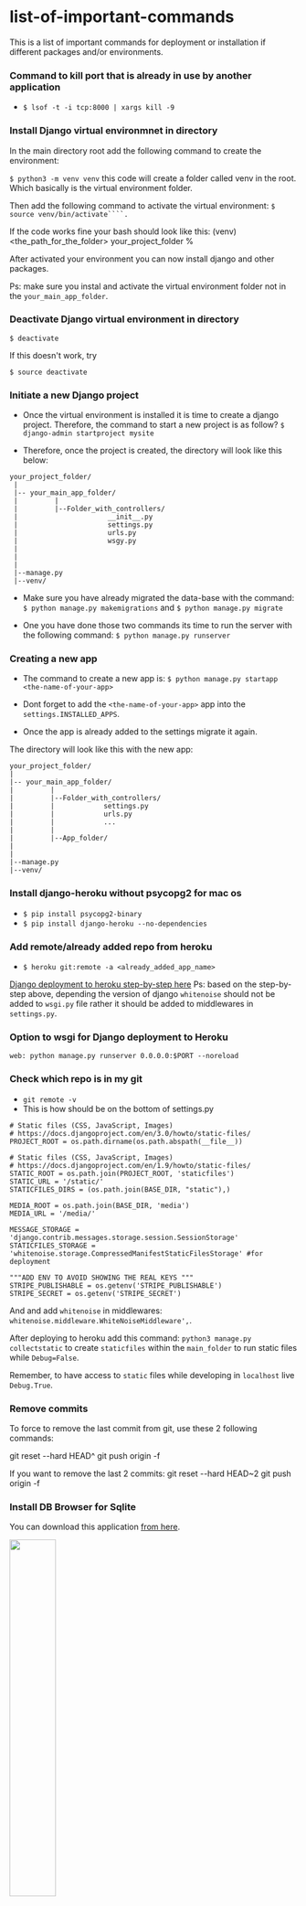# list-of-important-commands
This is a list of important commands for deployment or installation if different packages and/or environments.

### Command to kill port that is already in use by another application
- ```$ lsof -t -i tcp:8000 | xargs kill -9```

### Install Django virtual environmnet in directory

In the main directory root add the following command to create the environment:

```$ python3 -m venv venv``` this code will create a folder called venv in the root. Which basically is the virtual environment folder.

Then add the following command to activate the virtual environment: ```$ source venv/bin/activate````.```

If the code works fine your bash should look like this: (venv) <the_path_for_the_folder> your_project_folder %

After activated your environment you can now install django and other packages.

Ps: make sure you instal and activate the virtual environment folder not in the ```your_main_app_folder```.

### Deactivate Django virtual environment in directory

```$ deactivate ```

If this doesn't work, try

```$ source deactivate```

 ### Initiate a new Django project 
 
 - Once the virtual environment is installed it is time to create a django project. Therefore, the command to start a new project is as follow?
 ```$ django-admin startproject mysite```
 
- Therefore, once the project is created, the directory will look like this below:

```
your_project_folder/
 |
 |-- your_main_app_folder/
 |         |
 |         |--Folder_with_controllers/
 |                      __init__.py
 |                      settings.py
 |                      urls.py
 |                      wsgy.py
 |         
 |         
 |
 |--manage.py
 |--venv/
 ```
- Make sure you have already migrated the data-base with the command:
 ```$ python manage.py makemigrations``` and ```$ python manage.py migrate```
 
 - One you have done those two commands its time to run the server with the following command:
 ```$ python manage.py runserver```
 
 ### Creating a new app
 
 - The command to create a new app is:
 ```$ python manage.py startapp <the-name-of-your-app>```
 
 - Dont forget to add the ```<the-name-of-your-app>``` app into the ```settings.INSTALLED_APPS```.
 - Once the app is already added to the settings migrate it again.
 
 The directory will look like this with the new app:
 
 ```
your_project_folder/
 |
 |-- your_main_app_folder/
 |         |
 |         |--Folder_with_controllers/
 |         |            settings.py
 |         |            urls.py
 |         |            ...
 |         | 
 |         |--App_folder/
 |         
 |
 |--manage.py
 |--venv/
 ```


### Install django-heroku without psycopg2 for mac os
- ```$ pip install psycopg2-binary```
- ```$ pip install django-heroku --no-dependencies```

### Add remote/already added repo from heroku

- ```$ heroku git:remote -a <already_added_app_name>```

[Django deployment to heroku step-by-step here](https://simpleisbetterthancomplex.com/tutorial/2016/08/09/how-to-deploy-django-applications-on-heroku.html)
Ps: based on the step-by-step above, depending the version of django `whitenoise` should not be added to `wsgi.py` file rather it should be added to middlewares in `settings.py`.

### Option to wsgi for Django deployment to Heroku

```web: python manage.py runserver 0.0.0.0:$PORT --noreload```

### Check which repo is in my git
- ```git remote -v```
- This is how should be on the bottom of settings.py

```
# Static files (CSS, JavaScript, Images)
# https://docs.djangoproject.com/en/3.0/howto/static-files/
PROJECT_ROOT = os.path.dirname(os.path.abspath(__file__))

# Static files (CSS, JavaScript, Images)
# https://docs.djangoproject.com/en/1.9/howto/static-files/
STATIC_ROOT = os.path.join(PROJECT_ROOT, 'staticfiles')
STATIC_URL = '/static/'
STATICFILES_DIRS = (os.path.join(BASE_DIR, "static"),)

MEDIA_ROOT = os.path.join(BASE_DIR, 'media')
MEDIA_URL = '/media/'

MESSAGE_STORAGE = 'django.contrib.messages.storage.session.SessionStorage'
STATICFILES_STORAGE = 'whitenoise.storage.CompressedManifestStaticFilesStorage' #for deployment

"""ADD ENV TO AVOID SHOWING THE REAL KEYS """
STRIPE_PUBLISHABLE = os.getenv('STRIPE_PUBLISHABLE')
STRIPE_SECRET = os.getenv('STRIPE_SECRET')
```
And and add `whitenoise` in middlewares:
`whitenoise.middleware.WhiteNoiseMiddleware',`.

After deploying to heroku add this command:
`python3 manage.py collectstatic` to create `staticfiles` within the `main_folder` to 
run static files while `Debug=False`. 

Remember, to have access to `static` files while developing in `localhost` live `Debug.True`. 

### Remove commits 

To force to remove the last commit from git,
use these 2 following commands:

git reset --hard HEAD^
git push origin -f

If you want to remove the last 2 commits:
git reset --hard HEAD~2
git push origin -f


### Install DB Browser for Sqlite

You can download this application [from here](https://sqlitebrowser.org/).

<img src="https://codeyarns.files.wordpress.com/2017/07/20170712_sqlitebrowser.png?w=1100" width="40%">

There are a application in which you can use to display database

### Display sqlite3 db on bash cmd

[Sqlite tutorial to describe table here](https://www.sqlitetutorial.net/sqlite-tutorial/sqlite-describe-table/)

1. ```python manage.py dbshell```: This command will activate the sqlite shell.
2. ```sqlite> .tables```: This command will display all tables available on shell.
3. ```sqlite> .header on ```: Will activate headers.
4. ```sqlite> .mode column```: Will activate columns
5. ```sqlite> pragma table_info('<table_name>'); ```: This command will display the <table_name> you want to see.
6. ```sqlite> .quit```: this command will close sqlite shell.

### List of Sqlite3 commands
```
sqlite> .help
.auth ON|OFF           Show authorizer callbacks
.backup ?DB? FILE      Backup DB (default "main") to FILE
.bail on|off           Stop after hitting an error.  Default OFF
.binary on|off         Turn binary output on or off.  Default OFF
.changes on|off        Show number of rows changed by SQL
.check GLOB            Fail if output since .testcase does not match
.clone NEWDB           Clone data into NEWDB from the existing database
.databases             List names and files of attached databases
.dbinfo ?DB?           Show status information about the database
.dump ?TABLE? ...      Dump the database in an SQL text format
                         If TABLE specified, only dump tables matching
                         LIKE pattern TABLE.
.echo on|off           Turn command echo on or off
.eqp on|off|full       Enable or disable automatic EXPLAIN QUERY PLAN
.exit                  Exit this program
.explain ?on|off|auto? Turn EXPLAIN output mode on or off or to automatic
.fullschema ?--indent? Show schema and the content of sqlite_stat tables
.headers on|off        Turn display of headers on or off
.help                  Show this message
.import FILE TABLE     Import data from FILE into TABLE
.imposter INDEX TABLE  Create imposter table TABLE on index INDEX
.indexes ?TABLE?       Show names of all indexes
                         If TABLE specified, only show indexes for tables
                         matching LIKE pattern TABLE.
.iotrace FILE          Enable I/O diagnostic logging to FILE
.limit ?LIMIT? ?VAL?   Display or change the value of an SQLITE_LIMIT
.lint OPTIONS          Report potential schema issues. Options:
                         fkey-indexes     Find missing foreign key indexes
.load FILE ?ENTRY?     Load an extension library
.log FILE|off          Turn logging on or off.  FILE can be stderr/stdout
.mode MODE ?TABLE?     Set output mode where MODE is one of:
                         ascii    Columns/rows delimited by 0x1F and 0x1E
                         csv      Comma-separated values
                         column   Left-aligned columns.  (See .width)
                         html     HTML <table> code
                         insert   SQL insert statements for TABLE
                         line     One value per line
                         list     Values delimited by "|"
                         quote    Escape answers as for SQL
                         tabs     Tab-separated values
                         tcl      TCL list elements
.nullvalue STRING      Use STRING in place of NULL values
.once FILENAME         Output for the next SQL command only to FILENAME
.open ?--new? ?FILE?   Close existing database and reopen FILE
                         The --new starts with an empty file
.output ?FILENAME?     Send output to FILENAME or stdout
.print STRING...       Print literal STRING
.prompt MAIN CONTINUE  Replace the standard prompts
.quit                  Exit this program
.read FILENAME         Execute SQL in FILENAME
.restore ?DB? FILE     Restore content of DB (default "main") from FILE
.save FILE             Write in-memory database into FILE
.scanstats on|off      Turn sqlite3_stmt_scanstatus() metrics on or off
.schema ?PATTERN?      Show the CREATE statements matching PATTERN
                          Add --indent for pretty-printing
.selftest ?--init?     Run tests defined in the SELFTEST table
.separator COL ?ROW?   Change the column separator and optionally the row
                         separator for both the output mode and .import
.session CMD ...       Create or control sessions
.sha3sum ?OPTIONS...?  Compute a SHA3 hash of database content
.shell CMD ARGS...     Run CMD ARGS... in a system shell
.show                  Show the current values for various settings
.stats ?on|off?        Show stats or turn stats on or off
.system CMD ARGS...    Run CMD ARGS... in a system shell
.tables ?TABLE?        List names of tables
                         If TABLE specified, only list tables matching
                         LIKE pattern TABLE.
.testcase NAME         Begin redirecting output to 'testcase-out.txt'
.timeout MS            Try opening locked tables for MS milliseconds
.timer on|off          Turn SQL timer on or off
.trace FILE|off        Output each SQL statement as it is run
.vfsinfo ?AUX?         Information about the top-level VFS
.vfslist               List all available VFSes
.vfsname ?AUX?         Print the name of the VFS stack
.width NUM1 NUM2 ...   Set column widths for "column" mode
                         Negative values right-justify
sqlite>
```
